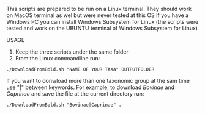 This scripts are prepared to be run on a Linux terminal.
They should work on MacOS terminal as wel but were never tested at this OS
If you have a Windows PC you can install Windows Subsystem for Linux (the scripts were tested and work on the UBUNTU terminal of Windows Subsystem for Linux)

USAGE
1. Keep the three scripts under the same folder
2. From the Linux commandline run:
```
./DownloadFromBold.sh "NAME OF YOUR TAXA" OUTPUTFOLDER
```

If you want to donwload more than one taxonomic group at the sam time use "|" between keywords. For example, to download *Bovinae* and *Caprinae* and save the file at the current directory run:
```
./DownloadFromBold.sh "Bovinae|Caprinae" .
```
